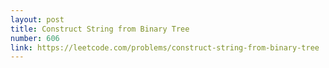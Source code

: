 ```yaml
---
layout: post
title: Construct String from Binary Tree
number: 606
link: https://leetcode.com/problems/construct-string-from-binary-tree
---
```

